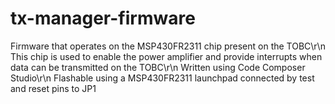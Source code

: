 # tx-manager-firmware
Firmware that operates on the MSP430FR2311 chip present on the TOBC\r\n
This chip is used to enable the power amplifier and provide interrupts when data can be transmitted on the TOBC\r\n
Written using Code Composer Studio\r\n
Flashable using a MSP430FR2311 launchpad connected by test and reset pins to JP1
